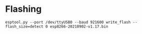 # Flashing

```
esptool.py --port /dev/ttyUSB0 --baud 921600 write_flash --flash_size=detect 0 esp8266-20210902-v1.17.bin 

```
